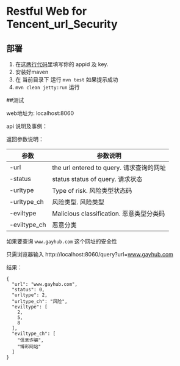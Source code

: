 # Restful Web for Tencent_url_Security


## 部署 
1. 在这[两行代码][1]里填写你的 appid 及 key.
2. 安装好maven
3. 在 当前目录下 运行 `mvn test`
如果提示成功
4. `mvn clean jetty:run` 运行 




##测试 

web地址为: localhost:8060 

api 说明及事例：



返回参数说明：

|参数         |参数说明   |
|----------|-------------|
|-url        |   the url entered to query. 请求查询的网址  | 
|-status |   status status of query.  请求状态 |
|-urltype    |   Type of risk.  风险类型状态码|
|-urltype_ch |   风险类型.  风险类型|
|-eviltype   |   Malicious classification.  恶意类型分类码|
|-eviltype_ch|   恶意分类 |


如果要查询 `www.gayhub.com` 这个网址的安全性

只需浏览器输入 http://localhost:8060/query?url=www.gayhub.com

结果：
```
{
  "url": "www.gayhub.com",
  "status": 0,
  "urltype": 2,
  "urltype_ch": "风险",
  "eviltype": [
    2,
    5,
    8
  ],
  "eviltype_ch": [
    "信息诈骗",
    "博彩网站"
  ]
}
```


[1]:https://github.com/woailuoli993/tcUrlSec/blob/master/urlsec/src/main/java/udp_model/UdpUrlSec.java#L19-L20
